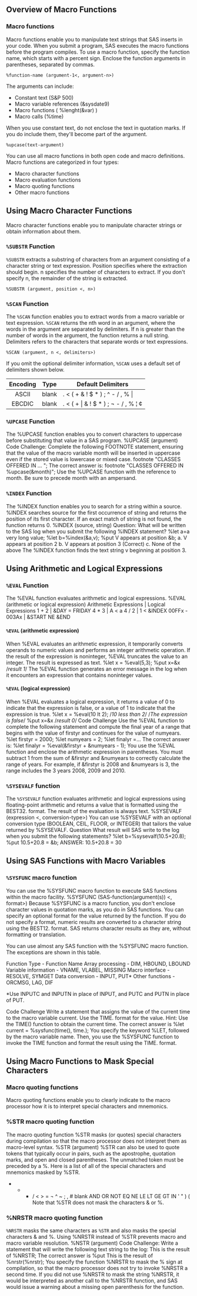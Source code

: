 ## Overview of Macro Functions

### Macro functions 

Macro functions enable you to manipulate text strings that SAS inserts in your code. When you submit a program, SAS executes the macro functions before the program compiles. To use a macro function, specify the function name, which starts with a percent sign. Enclose the function arguments in parentheses, separated by commas.
```
%function-name (argument-1<, argument-n>)
```
The arguments can include:

* Constant text (S&P 500)
* Macro variable references (&sysdate9)
* Macro functions ( %lenght(&var) )
* Macro calls (%time)

When you use constant text, do not enclose the text in quotation marks. If you do include them, they'll become part of the argument.
```
%upcase(text-argument)
```

You can use all macro functions in both open code and macro definitions. Macro functions are categorized in four types:

* Macro character functions
* Macro evaluation functions
* Macro quoting functions
* Other macro functions

## Using Macro Character Functions

Macro character functions enable you to manipulate character strings or obtain information about them.

### `%SUBSTR` Function 

`%SUBSTR` extracts a substring of characters from an argument consisting of a character string or text expression. Position specifies where the extraction should begin. n specifies the number of characters to extract. If you don't specify n, the remainder of the string is extracted.
```
%SUBSTR (argument, position <, n>)
```

### `%SCAN` Function

The `%SCAN` function enables you to extract words from a macro variable or text expression. `%SCAN` returns the nth word in an argument, where the words in the argument are separated by delimiters. If n is greater than the number of words in the argument, the function returns a null string. Delimiters refers to the characters that separate words or text expressions.
```
%SCAN (argument, n <, delimiters>)
```

If you omit the optional delimiter information, `%SCAN` uses a default set of delimiters shown below.

| Encoding | Type	| Default Delimiters |
|:-----:|-----|-----|
| ASCII	| blank | . < ( + & ! $ * ) ; ^ - / , % &#124; |
| EBCDIC | blank | . < ( + &#124; & ! $ * ) ; ¬ - / , % ¦ ¢ |

### `%UPCASE` Function

The %UPCASE function enables you to convert characters to uppercase before substituting that value in a SAS program.
  %UPCASE (argument)
Code Challenge:
Complete the following FOOTNOTE statement, ensuring that the value of the macro variable month will be inserted in uppercase even if the stored value is lowercase or mixed case.
  footnote "CLASSES OFFERED IN ... ";
The correct answer is:
  footnote "CLASSES OFFERED IN %upcase(&month)";
Use the %UPCASE function with the reference to month. Be sure to precede month with an ampersand.

### `%INDEX` Function

The %INDEX function enables you to search for a string within a source. %INDEX searches source for the first occurrence of string and returns the position of its first character. If an exact match of string is not found, the function returns 0.
  %INDEX (source, string)
Question:
What will be written to the SAS log when you submit the following %INDEX statement?
  %let a=a very long value;
  %let b=%index(&a,v);
  %put V appears at position &b;
a.  V appears at position 2
b.  V appears at position 3 (Correct)
c.  None of the above
The %INDEX function finds the text string v beginning at position 3.

## Using Arithmetic and Logical Expressions

### `%EVAL` Function

The %EVAL function evaluates arithmetic and logical expressions.
  %EVAL (arithmetic or logical expression)
  Arithmetic Expressions	|  Logical Expressions
  1 + 2	                  |  &DAY = FRIDAY
  4 * 3	                  |  A < a
  4 / 2	                  |  1 < &INDEX
  00FFx - 003Ax	          |  &START NE &END
  
#### `%EVAL` (arithmetic expression)

When %EVAL evaluates an arithmetic expression, it temporarily converts operands to numeric values and performs an integer arithmetic operation.
If the result of the expression is noninteger, %EVAL truncates the value to an integer. The result is expressed as text.
  %let x = %eval(5,3);
  %put x=&x
  /*result 1*/
The %EVAL function generates an error message in the log when it encounters an expression that contains noninteger values.

#### `%EVAL` (logical expression)

When %EVAL evaluates a logical expression, it returns a value of 0 to indicate that the expression is false, or a value of 1 to indicate that the expression is true.
  %let x = %eval(10 lt 2); /*10 less than 2*/
  /*The expression is false*/
  %put x=&x
  /*result 0*/
Code Challenge
Use the %EVAL function to complete the following statement and compute the final year of a range that begins with the value of firstyr and continues for the value of numyears.
     %let firstyr = 2000;
     %let numyears = 2;
     %let finalyr =...
The correct answer is:
    %let finalyr = %eval(&firstyr + &numyears - 1);
You use the %EVAL function and enclose the arithmetic expression in parentheses. You must subtract 1 from the sum of &firstyr and &numyears to correctly calculate the range of years. For example, if &firstyr is 2008 and &numyears is 3, the range includes the 3 years 2008, 2009 and 2010.

### `%SYSEVALF` function

The `%SYSEVALF` function evaluates arithmetic and logical expressions using floating-point arithmetic and returns a value that is formatted using the BEST32. format. The result of the evaluation is always text.
%SYSEVALF (expression <, conversion-type>)
You can use %SYSEVALF with an optional conversion type (BOOLEAN, CEIL, FLOOR, or INTEGER) that tailors the value returned by %SYSEVALF.
Question
What result will SAS write to the log when you submit the following statements?
   %let b=%sysevalf(10.5+20.8);
   %put 10.5+20.8 = &b;
ANSWER:
   10.5+20.8 = 30

## Using SAS Functions with Macro Variables

### `%SYSFUNC` macro function

You can use the %SYSFUNC macro function to execute SAS functions within the macro facility.
  %SYSFUNC (SAS-function(argument(s)) <, format>)
Because %SYSFUNC is a macro function, you don't enclose character values in quotation marks, as you do in SAS functions. You can specify an optional format for the value returned by the function. If you do not specify a format, numeric results are converted to a character string using the BEST12. format. SAS returns character results as they are, without formatting or translation.

You can use almost any SAS function with the %SYSFUNC macro function. The exceptions are shown in this table.

Function Type	- Function Name
Array processing	- DIM, HBOUND, LBOUND
Variable information	- VNAME, VLABEL, MISSING
Macro interface	- RESOLVE, SYMGET
Data conversion	- INPUT, PUT*
Other functions	- ORCMSG, LAG, DIF

*Use INPUTC and INPUTN in place of INPUT, and PUTC and PUTN in place of PUT.

Code Challenge
Write a statement that assigns the value of the current time to the macro variable current. Use the TIME. format for the value.
Hint: Use the TIME() function to obtain the current time.
The correct answer is
  %let current = %sysfunc(time(), time.);
You specify the keyword %LET, followed by the macro variable name. Then, you use the %SYSFUNC function to invoke the TIME function and format the result using the TIME. format.

## Using Macro Functions to Mask Special Characters

### Macro quoting functions

Macro quoting functions enable you to clearly indicate to the macro processor how it is to interpret special characters and mnemonics.

### %STR macro quoting function

The macro quoting function %STR masks (or quotes) special characters during compilation so that the macro processor does not interpret them as macro-level syntax.
  %STR (argument)
%STR can also be used to quote tokens that typically occur in pairs, such as the apostrophe, quotation marks, and open and closed parentheses. The unmatched token must be preceded by a %.
Here is a list of all of the special characters and mnemonics masked by %STR.
  + - * / < > = ¬ ^ ~ ; , # blank
  AND OR NOT EQ NE LE LT GE GT IN
  ' " ) (
Note that %STR does not mask the characters & or %.

### %NRSTR macro quoting function

`%NRSTR` masks the same characters as `%STR` and also masks the special characters & and %. Using %NRSTR instead of %STR prevents macro and macro variable resolution.
  %NSTR (argument)
Code Challenge:
Write a statement that will write the following text string to the log:
  This is the result of %NRSTR;
The correct answer is
  %put This is the result of %nrstr(%nrstr);
You specify the function %NRSTR to mask the % sign at compilation, so that the macro processor does not try to invoke %NRSTR a second time. If you did not use %NRSTR to mask the string %NRSTR, it would be interpreted as another call to the %NRSTR function, and SAS would issue a warning about a missing open parenthesis for the function.
